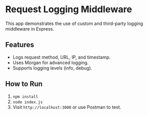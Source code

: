# Request Logging Middleware

This app demonstrates the use of custom and third-party logging middleware in Express.

## Features
- Logs request method, URL, IP, and timestamp.
- Uses Morgan for advanced logging.
- Supports logging levels (info, debug).

## How to Run
1. `npm install`
2. `node index.js`
3. Visit `http://localhost:3000` or use Postman to test.
